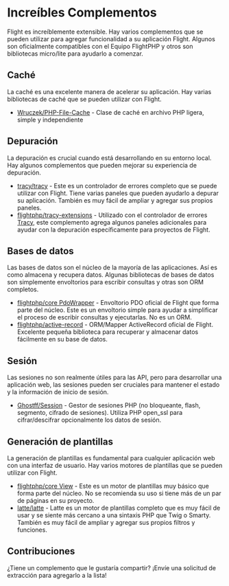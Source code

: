# Increíbles Complementos

Flight es increíblemente extensible. Hay varios complementos que se pueden utilizar para agregar funcionalidad a su aplicación Flight. Algunos son oficialmente compatibles con el Equipo FlightPHP y otros son bibliotecas micro/lite para ayudarlo a comenzar.

## Caché

La caché es una excelente manera de acelerar su aplicación. Hay varias bibliotecas de caché que se pueden utilizar con Flight.

- [Wruczek/PHP-File-Cache](/awesome-plugins/php-file-cache) - Clase de caché en archivo PHP ligera, simple y independiente

## Depuración

La depuración es crucial cuando está desarrollando en su entorno local. Hay algunos complementos que pueden mejorar su experiencia de depuración.

- [tracy/tracy](/awesome-plugins/tracy) - Este es un controlador de errores completo que se puede utilizar con Flight. Tiene varias paneles que pueden ayudarlo a depurar su aplicación. También es muy fácil de ampliar y agregar sus propios paneles.
- [flightphp/tracy-extensions](/awesome-plugins/tracy-extensions) - Utilizado con el controlador de errores [Tracy](/awesome-plugins/tracy), este complemento agrega algunos paneles adicionales para ayudar con la depuración específicamente para proyectos de Flight.

## Bases de datos

Las bases de datos son el núcleo de la mayoría de las aplicaciones. Así es como almacena y recupera datos. Algunas bibliotecas de bases de datos son simplemente envoltorios para escribir consultas y otras son ORM completos.

- [flightphp/core PdoWrapper](/awesome-plugins/pdo-wrapper) - Envoltorio PDO oficial de Flight que forma parte del núcleo. Este es un envoltorio simple para ayudar a simplificar el proceso de escribir consultas y ejecutarlas. No es un ORM.
- [flightphp/active-record](/awesome-plugins/active-record) - ORM/Mapper ActiveRecord oficial de Flight. Excelente pequeña biblioteca para recuperar y almacenar datos fácilmente en su base de datos.

## Sesión

Las sesiones no son realmente útiles para las API, pero para desarrollar una aplicación web, las sesiones pueden ser cruciales para mantener el estado y la información de inicio de sesión.

- [Ghostff/Session](/awesome-plugins/session) - Gestor de sesiones PHP (no bloqueante, flash, segmento, cifrado de sesiones). Utiliza PHP open_ssl para cifrar/descifrar opcionalmente los datos de sesión.

## Generación de plantillas

La generación de plantillas es fundamental para cualquier aplicación web con una interfaz de usuario. Hay varios motores de plantillas que se pueden utilizar con Flight.

- [flightphp/core View](/learn#views) - Este es un motor de plantillas muy básico que forma parte del núcleo. No se recomienda su uso si tiene más de un par de páginas en su proyecto.
- [latte/latte](/awesome-plugins/latte) - Latte es un motor de plantillas completo que es muy fácil de usar y se siente más cercano a una sintaxis PHP que Twig o Smarty. También es muy fácil de ampliar y agregar sus propios filtros y funciones.

## Contribuciones

¿Tiene un complemento que le gustaría compartir? ¡Envíe una solicitud de extracción para agregarlo a la lista!